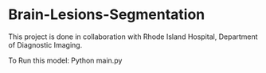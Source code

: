 # Brain-Lesions-Segmentation
This project is done in collaboration with Rhode Island Hospital, Department of Diagnostic Imaging. 

To Run this model:
Python main.py
